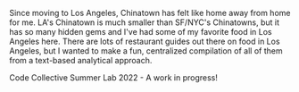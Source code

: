 Since moving to Los Angeles, Chinatown has felt like home away from home for me. LA's Chinatown is much smaller than SF/NYC's Chinatowns, but it has so many hidden gems and I've had some of my favorite food in Los Angeles here. There are lots of restaurant guides out there on food in Los Angeles, but I wanted to make a fun, centralized compilation of all of them from a text-based analytical approach.

Code Collective Summer Lab 2022 - A work in progress!
